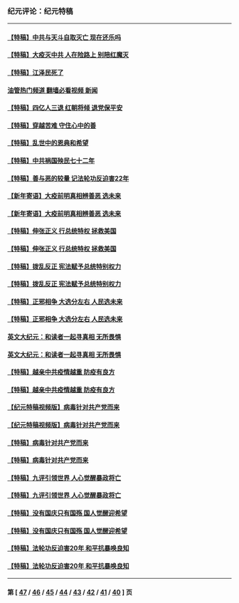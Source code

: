 ### 纪元评论：纪元特稿
---
#### [【特稿】中共与天斗自取灭亡 现在还乐吗](../../pages/nsc424/n13897482.md?01140330) 
#### [【特稿】大疫灭中共 人在险路上 别陪红魔灭](../../pages/nsc424/n13890697.md?01140330) 
#### [【特稿】江泽民死了](../../pages/nsc424/n13876300.md?01140330) 
#### [油管热门频道 翻墙必看视频 新闻](ok?01140330)
#### [【特稿】四亿人三退 红朝将倾 退党保平安](../../pages/nsc424/n13794378.md?01140330) 
#### [【特稿】穿越苦难 守住心中的善](../../pages/nsc424/n13784979.md?01140330) 
#### [【特稿】乱世中的恩典和希望](../../pages/nsc424/n13734687.md?01140330) 
#### [【特稿】中共祸国殃民七十二年](../../pages/nsc424/n13272607.md?01140330) 
#### [【特稿】善与恶的较量 记法轮功反迫害22年](../../pages/nsc424/n13086597.md?01140330) 
#### [【新年寄语】大疫前明真相辨善恶 选未来](../../pages/nsc424/n12660855.md?01140330) 
#### [【新年寄语】大疫前明真相辨善恶 选未来](../../pages/nsc424/n12660855.md?01140330) 
#### [【特稿】伸张正义 行总统特权 拯救美国](../../pages/nsc424/n12616806.md?01140330) 
#### [【特稿】伸张正义 行总统特权 拯救美国](../../pages/nsc424/n12616806.md?01140330) 
#### [【特稿】拨乱反正 宪法赋予总统特别权力](../../pages/nsc424/n12598306.md?01140330) 
#### [【特稿】拨乱反正 宪法赋予总统特别权力](../../pages/nsc424/n12598306.md?01140330) 
#### [【特稿】正邪相争 大选分左右 人民选未来](../../pages/nsc424/n12545208.md?01140330) 
#### [【特稿】正邪相争 大选分左右 人民选未来](../../pages/nsc424/n12545208.md?01140330) 
#### [英文大纪元：和读者一起寻真相 无所畏惧](../../pages/nsc424/n12542027.md?01140330) 
#### [英文大纪元：和读者一起寻真相 无所畏惧](../../pages/nsc424/n12542027.md?01140330) 
#### [【特稿】越亲中共疫情越重 防疫有良方](../../pages/nsc424/n12042989.md?01140330) 
#### [【特稿】越亲中共疫情越重 防疫有良方](../../pages/nsc424/n12042989.md?01140330) 
#### [【纪元特稿视频版】病毒针对共产党而来](../../pages/nsc424/n11977328.md?01140330) 
#### [【纪元特稿视频版】病毒针对共产党而来](../../pages/nsc424/n11977328.md?01140330) 
#### [【特稿】病毒针对共产党而来](../../pages/nsc424/n11928818.md?01140330) 
#### [【特稿】病毒针对共产党而来](../../pages/nsc424/n11928818.md?01140330) 
#### [【特稿】九评引领世界 人心觉醒暴政将亡](../../pages/nsc424/n11660496.md?01140330) 
#### [【特稿】九评引领世界 人心觉醒暴政将亡](../../pages/nsc424/n11660496.md?01140330) 
#### [【特稿】没有国庆只有国殇 国人觉醒迎希望](../../pages/nsc424/n11549354.md?01140330) 
#### [【特稿】没有国庆只有国殇 国人觉醒迎希望](../../pages/nsc424/n11549354.md?01140330) 
#### [【特稿】法轮功反迫害20年 和平抗暴唤良知](../../pages/nsc424/n11389135.md?01140330) 
#### [【特稿】法轮功反迫害20年 和平抗暴唤良知](../../pages/nsc424/n11389135.md?01140330) 

---
#### 第 [ [47](./47.md?01140330) / [46](./46.md?01140330) / [45](./45.md?01140330) / [44](./44.md?01140330) / [43](./43.md?01140330) / [42](./42.md?01140330) / [41](./41.md?01140330) / [40](./40.md?01140330) ] 页
